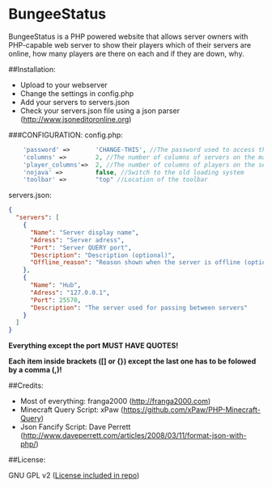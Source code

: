 BungeeStatus
============

BungeeStatus is a PHP powered website that allows server owners with PHP-capable web server to show their players which of their servers are online, how many players are there on each and if they are down, why.


##Installation:

* Upload to your webserver
* Change the settings in config.php
* Add your servers to servers.json
* Check your servers.json file using a json parser (http://www.jsoneditoronline.org)

###CONFIGURATION:
config.php:
```php
    'password' =>       'CHANGE-THIS', //The password used to access the admin page
    'columns' =>        2, //The number of columns of servers on the main page
    'player_columns'=>  2, //The number of columns of players on the server page
    'nojava' =>         false, //Switch to the old loading system
    'toolbar' =>        "top" //Location of the toolbar
```
servers.json:
```json
{
  "servers": [
    {
      "Name": "Server display name",
      "Adress": "Server adress",
      "Port": "Server QUERY port",
      "Description": "Description (optional)",
      "Offline_reason": "Reason shown when the server is offline (optional)"
    },
    {
      "Name": "Hub",
      "Adress": "127.0.0.1",
      "Port": 25570,
      "Description": "The server used for passing between servers"
    }
  ]
}
```
**Everything except the port MUST HAVE QUOTES!**

**Each item inside brackets ([] or {}) except the last one has to be folowed by a comma (,)!**

##Credits:

* Most of everything: franga2000 (http://franga2000.com)
* Minecraft Query Script: xPaw (https://github.com/xPaw/PHP-Minecraft-Query)
* Json Fancify Script: Dave Perrett (http://www.daveperrett.com/articles/2008/03/11/format-json-with-php/)

##License:

GNU GPL v2 ([License included in repo](LICENSE))
